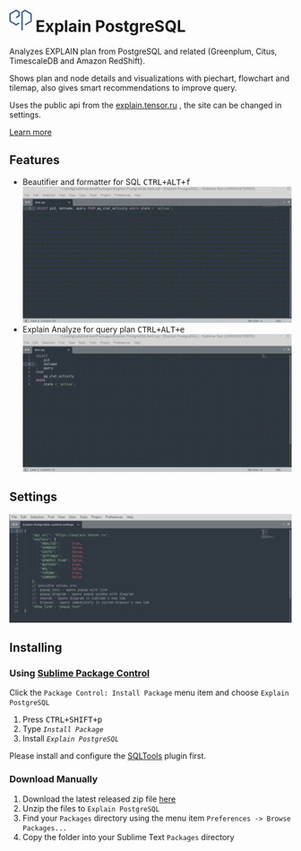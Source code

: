 ![Explain PostgreSQL](https://github.com/MGorkov/explain-postgresql-sublime/blob/master/images/explain-logo.png?raw=true) Explain PostgreSQL
===============

Analyzes EXPLAIN plan from PostgreSQL and related (Greenplum, Citus, TimescaleDB and Amazon RedShift).

Shows plan and node details and visualizations with piechart, flowchart and tilemap, also gives smart recommendations to improve query.

Uses the public api from the [explain.tensor.ru](https://explain.tensor.ru/api-description/) , the site can be changed in settings.

[Learn more](https://explain.tensor.ru/about)

## Features

* Beautifier and formatter for SQL <kbd>CTRL+ALT+f</kbd>
![Beautifier and formatter for SQL](https://github.com/MGorkov/explain-postgresql-sublime/blob/master/images/formatter.gif?raw=true)
* Explain Analyze for query plan <kbd>CTRL+ALT+e</kbd>
![Beautifier and formatter for SQL](https://github.com/MGorkov/explain-postgresql-sublime/blob/master/images/explainer.gif?raw=true)

## Settings

![Explain PostgreSQL settings](https://github.com/MGorkov/explain-postgresql-sublime/blob/master/images/settings.png?raw=true)

## Installing

### Using [Sublime Package Control](https://packagecontrol.io/packages/ExplainPostgreSQL)

Click the `Package Control: Install Package` menu item and choose `Explain PostgreSQL`

1. Press <kbd>CTRL+SHIFT+p</kbd>
2. Type *`Install Package`*
3. Install *`Explain PostgreSQL`*

Please install and configure the [SQLTools](https://packagecontrol.io/packages/SQLTools) plugin first.

### Download Manually

1. Download the latest released zip file [here](https://explain.tensor.ru/downloads-plugins/)
2. Unzip the files to `Explain PostgreSQL`
3. Find your `Packages` directory using the menu item  `Preferences -> Browse Packages...`
4. Copy the folder into your Sublime Text `Packages` directory
